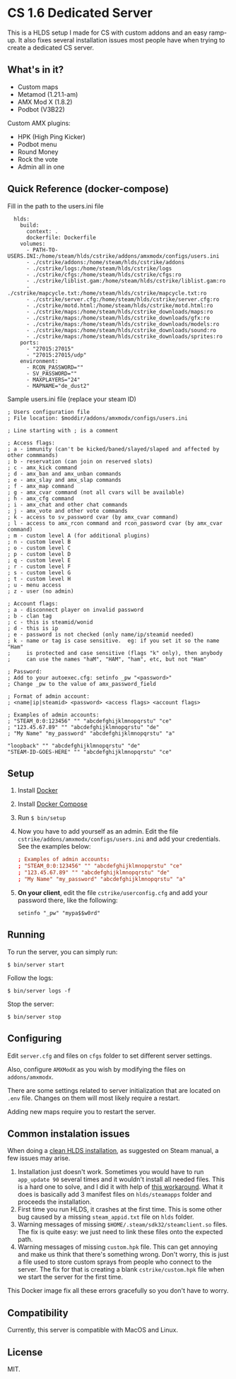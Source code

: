 # CS 1.6 Dedicated Server

This is a HLDS setup I made for CS with custom addons and an easy ramp-up. It
also fixes several installation issues most people have when trying to create a
dedicated CS server.

## What's in it?

* Custom maps
* Metamod (1.21.1-am)
* AMX Mod X (1.8.2)
* Podbot (V3B22)

Custom AMX plugins:

* HPK (High Ping Kicker)
* Podbot menu
* Round Money
* Rock the vote
* Admin all in one

## Quick Reference (docker-compose)

Fill in the path to the users.ini file

```
  hlds:
    build:
      context: .
      dockerfile: Dockerfile
    volumes:
      - PATH-TO-USERS.INI:/home/steam/hlds/cstrike/addons/amxmodx/configs/users.ini
      - ./cstrike/addons:/home/steam/hlds/cstrike/addons
      - ./cstrike/logs:/home/steam/hlds/cstrike/logs
      - ./cstrike/cfgs:/home/steam/hlds/cstrike/cfgs:ro
      - ./cstrike/liblist.gam:/home/steam/hlds/cstrike/liblist.gam:ro
      - ./cstrike/mapcycle.txt:/home/steam/hlds/cstrike/mapcycle.txt:ro
      - ./cstrike/server.cfg:/home/steam/hlds/cstrike/server.cfg:ro
      - ./cstrike/motd.html:/home/steam/hlds/cstrike/motd.html:ro
      - ./cstrike/maps:/home/steam/hlds/cstrike_downloads/maps:ro
      - ./cstrike/maps:/home/steam/hlds/cstrike_downloads/gfx:ro
      - ./cstrike/maps:/home/steam/hlds/cstrike_downloads/models:ro
      - ./cstrike/maps:/home/steam/hlds/cstrike_downloads/sound:ro
      - ./cstrike/maps:/home/steam/hlds/cstrike_downloads/sprites:ro
    ports:
      - "27015:27015"
      - "27015:27015/udp"
    environment:
      - RCON_PASSWORD=""
      - SV_PASSWORD=""
      - MAXPLAYERS="24"
      - MAPNAME="de_dust2"
```

Sample users.ini file (replace your steam ID)

```
; Users configuration file
; File location: $moddir/addons/amxmodx/configs/users.ini

; Line starting with ; is a comment

; Access flags:
; a - immunity (can't be kicked/baned/slayed/slaped and affected by other commmands)
; b - reservation (can join on reserved slots)
; c - amx_kick command
; d - amx_ban and amx_unban commands
; e - amx_slay and amx_slap commands
; f - amx_map command
; g - amx_cvar command (not all cvars will be available)
; h - amx_cfg command
; i - amx_chat and other chat commands
; j - amx_vote and other vote commands
; k - access to sv_password cvar (by amx_cvar command)
; l - access to amx_rcon command and rcon_password cvar (by amx_cvar command)
; m - custom level A (for additional plugins)
; n - custom level B
; o - custom level C
; p - custom level D
; q - custom level E
; r - custom level F
; s - custom level G
; t - custom level H
; u - menu access
; z - user (no admin)

; Account flags:
; a - disconnect player on invalid password
; b - clan tag
; c - this is steamid/wonid
; d - this is ip
; e - password is not checked (only name/ip/steamid needed)
; k - name or tag is case sensitive.  eg: if you set it so the name "Ham"
;     is protected and case sensitive (flags "k" only), then anybody
;     can use the names "haM", "HAM", "ham", etc, but not "Ham"

; Password:
; Add to your autoexec.cfg: setinfo _pw "<password>"
; Change _pw to the value of amx_password_field

; Format of admin account:
; <name|ip|steamid> <password> <access flags> <account flags>

; Examples of admin accounts:
; "STEAM_0:0:123456" "" "abcdefghijklmnopqrstu" "ce"
; "123.45.67.89" "" "abcdefghijklmnopqrstu" "de"
; "My Name" "my_password" "abcdefghijklmnopqrstu" "a"

"loopback" "" "abcdefghijklmnopqrstu" "de"
"STEAM-ID-GOES-HERE" "" "abcdefghijklmnopqrstu" "ce"
```

## Setup

1. Install [Docker](https://www.docker.com/)
1. Install [Docker Compose](https://docs.docker.com/compose/install/)
1. Run `$ bin/setup`
1. Now you have to add yourself as an admin. Edit the file
   `cstrike/addons/amxmodx/configs/users.ini` and add your credentials. See the
   examples below:

   ```conf
   ; Examples of admin accounts:
   ; "STEAM_0:0:123456" "" "abcdefghijklmnopqrstu" "ce"
   ; "123.45.67.89" "" "abcdefghijklmnopqrstu" "de"
   ; "My Name" "my_password" "abcdefghijklmnopqrstu" "a"
   ```

1. **On your client**, edit the file `cstrike/userconfig.cfg` and add your
   password there, like the following:

   ```
   setinfo "_pw" "mypa$$w0rd"
   ```

## Running

To run the server, you can simply run:

`$ bin/server start`

Follow the logs:

`$ bin/server logs -f`

Stop the server:

`$ bin/server stop`

## Configuring

Edit `server.cfg` and files on `cfgs` folder to set different server settings.

Also, configure `AMXModX` as you wish by modifying the files on
`addons/amxmodx`.

There are some settings related to server initialization that are located on
`.env` file. Changes on them will most likely require a restart.

Adding new maps require you to restart the server.

## Common instalation issues

When doing a [clean HLDS
installation](https://developer.valvesoftware.com/wiki/SteamCMD#Linux), as
suggested on Steam manual, a few issues may arise.

1. Installation just doesn't work. Sometimes you would have to run `app_update
   90` several times and it wouldn't install all needed files. This is a hard
   one to solve, and I did it with help of [this
   workaround](https://danielgibbs.co.uk/2013/11/hlds-steamcmd-workaround-appid-90/).
   What it does is basically add 3 manifest files on `hlds/steamapps` folder
   and proceeds the installation.
2. First time you run HLDS, it crashes at the first time. This is some other
   bug caused by a missing `steam_appid.txt` file on `hlds` folder.
3. Warning messages of missing `$HOME/.steam/sdk32/steamclient.so` files. The
   fix is quite easy: we just need to link these files onto the expected path.
4. Warning messages of missing `custom.hpk` file. This can get annoying and
   make us think that there's something wrong. Don't worry, this is just a file
   used to store custom sprays from people who connect to the server. The fix
   for that is creating a blank `cstrike/custom.hpk` file when we start the
   server for the first time.

This Docker image fix all these errors gracefully so you don't have to worry.

## Compatibility

Currently, this server is compatible with MacOS and Linux.

## License

MIT.

